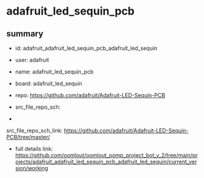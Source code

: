 # adafruit_led_sequin_pcb
 
## summary 
* id: adafruit_adafruit_led_sequin_pcb_adafruit_led_sequin
* user: adafruit
* name: adafruit_led_sequin_pcb
* board: adafruit_led_sequin
* repo: https://github.com/adafruit/Adafruit-LED-Sequin-PCB



* src_file_repo_sch: 
*
 src_file_repo_sch_link: https://github.com/adafruit/Adafruit-LED-Sequin-PCB/tree/master/
* full details link: https://github.com/oomlout/oomlout_oomp_project_bot_v_2/tree/main/projects/adafruit_adafruit_led_sequin_pcb_adafruit_led_sequin/current_version/working  






